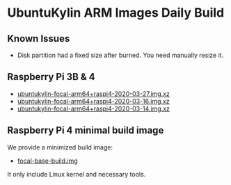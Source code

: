 # UbuntuKylin ARM Images Daily Build

## Known Issues

* Disk partition had a fixed size after burned. You need manually resize it.

## Raspberry Pi 3B & 4

* [ubuntukylin-focal-arm64+raspi4-2020-03-27.img.xz](https://ukmirror.oss-cn-beijing.aliyuncs.com/focal/ubuntukylin-focal-arm64%2Braspi4-2020-03-27.img.xz)
* [ubuntukylin-focal-arm64+raspi4-2020-03-16.img.xz](https://ukmirror.oss-cn-beijing.aliyuncs.com/focal/ubuntukylin-focal-arm64%2Braspi4-2020-03-16.img.xz)
* [ubuntukylin-focal-arm64+raspi4-2020-03-14.img.xz](https://ukmirror.oss-cn-beijing.aliyuncs.com/focal/ubuntukylin-focal-arm64%2Braspi4-2020-03-14.img.xz)

## Raspberry Pi 4 minimal build image

We provide a minimized build image:

* [focal-base-build.img](https://ukmirror.oss-cn-beijing.aliyuncs.com/focal/ubuntu-focal-base-build.img)

It only include Linux kernel and necessary tools.
